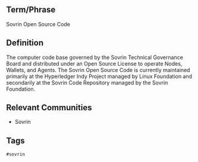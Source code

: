 ## Term/Phrase
Sovrin Open Source Code

## Definition
The computer code base governed by the Sovrin Technical Governance Board and distributed under an Open Source License to operate Nodes, Wallets, and Agents. The Sovrin Open Source Code is currently maintained primarily at the Hyperledger Indy Project managed by Linux Foundation and secondarily at the Sovrin Code Repository managed by the Sovrin Foundation.

## Relevant Communities
* Sovrin

## Tags
```
#sovrin
```

